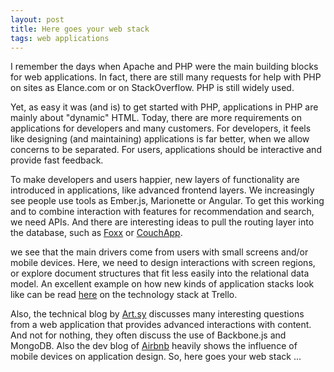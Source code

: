 ```yaml
---
layout: post
title: Here goes your web stack
tags: web applications
---
```

I remember the days when Apache and PHP were the main building blocks for web applications. In fact, there are still many requests for help with PHP on sites as Elance.com or on StackOverflow. PHP is still widely used.

Yet, as easy it was (and is) to get started with PHP, applications in PHP are mainly about "dynamic" HTML. Today, there are more requirements on applications for developers and many customers. For developers, it feels like designing (and maintaining) applications is far better, when we allow concerns to be separated. For users, applications should be interactive and provide fast feedback.

To make developers and users happier, new layers of functionality are introduced in applications, like advanced frontend layers. We increasingly see people use tools as Ember.js, Marionette or Angular. To get this working and to combine interaction with features for recommendation and search, we need APIs. And there are interesting ideas to pull the routing layer into the database, such as [Foxx](http://www.arangodb.org/2013/03/29/foxx-a-lightweight-javascript-application-framework-for-arangodb) or [CouchApp](http://couchapp.org/page/index).

 we see that the main drivers come from users with small screens and/or mobile devices. Here, we need to design interactions with screen regions, or explore document structures  that fit less easily into the relational data model. An excellent example on how new kinds of application stacks look like can be read [here](http://blog.fogcreek.com/the-trello-tech-stack/) on the technology stack at Trello. 

Also, the technical blog by [Art.sy](http://artsy.github.io/) discusses many interesting questions from a web application that provides advanced interactions with content. And not for nothing, they often discuss the use of Backbone.js and MongoDB. Also the dev blog of [Airbnb](http://nerds.airbnb.com/) heavily shows the influence of mobile devices on application design. So, here goes your web stack ...
